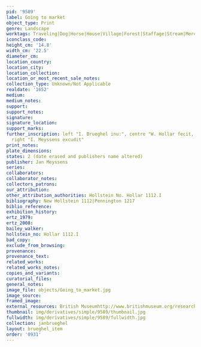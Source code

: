 ```yaml
---
pid: '9589'
label: Going to market
object_type: Print
genre: Landscape
worktags: Traveling|Dog|Horse|House|Village|Forest|Staffage|Stream|Merchants|Peasants|Road|Wagon
iconclass_code:
height_cm: '14.8'
width_cm: '22.5'
diameter_cm:
location_country:
location_city:
location_collection:
location_or_most_recent_sale_notes:
collection_type: Unknown/Not Applicable
realdate: '1652'
medium:
medium_notes:
support:
support_notes:
signature:
signature_location:
support_marks:
further_inscription: left "I. Brueghel inu:", centre "W. Hollar fecit, 1652," and
  right "I. Meyssens excudit"
print_notes:
plate_dimensions:
states: 2 (date erased and publishers name altered)
publisher: Jan Meyssens
series:
collaborators:
collaborator_notes:
collectors_patrons:
our_attribution:
other_attribution_authorities: Hollstein No. Hollar 1112.I
bibliography: New Hollstein 1112|Pennington 1217
biblio_reference:
exhibition_history:
ertz_1979:
ertz_2008:
bailey_walker:
hollstein_no: Hollar 1112.I
bad_copy:
exclude_from_browsing:
provenance:
provenance_text:
related_works:
related_works_notes:
copies_and_variants:
curatorial_files:
general_notes:
image_file: objects/Going_to_market.jpg
image_source:
framed_image:
external_resources: British Museumhttp://www.britishmuseum.org/research/collection_online/collection_object_details.aspx
thumbnail: img/derivatives/simple/9589/thumbnail.jpg
fullwidth: img/derivatives/simple/9589/fullwidth.jpg
collection: janbrueghel
layout: brueghel_item
order: '0931'
---
```

